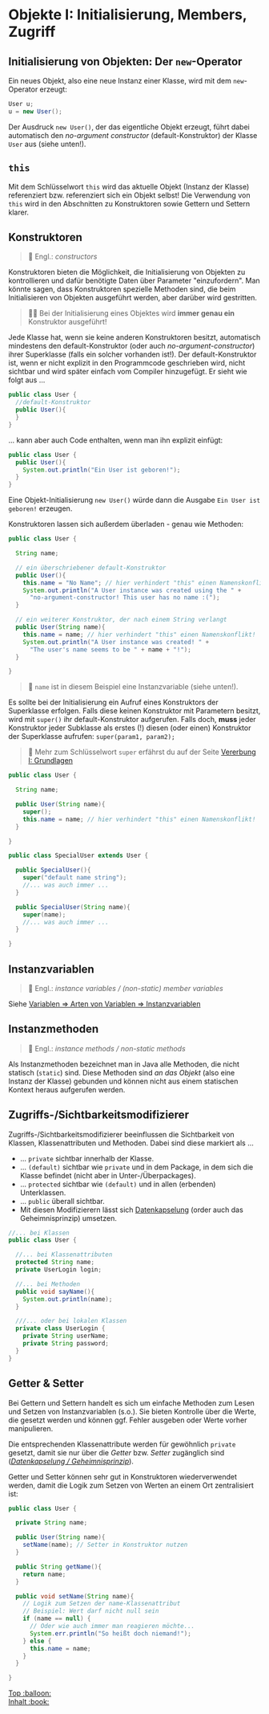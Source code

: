 # Objekte I: Initialisierung, Members, Zugriff


## Initialisierung von Objekten: Der `new`-Operator

Ein neues Objekt, also eine neue Instanz einer Klasse, wird mit dem `new`-Operator erzeugt:

```java
User u;
u = new User();
```

Der Ausdruck `new User()`, der das eigentliche Objekt erzeugt, führt dabei automatisch den _no-argument constructor_ (default-Konstruktor) der Klasse `User` aus (siehe unten!).


## `this`

Mit dem Schlüsselwort `this` wird das aktuelle Objekt (Instanz der Klasse) referenziert bzw. referenziert sich ein Objekt selbst! Die Verwendung von `this` wird in den Abschnitten zu Konstruktoren sowie Gettern und Settern klarer.


## Konstruktoren

> :speech_balloon: Engl.: _constructors_

Konstruktoren bieten die Möglichkeit, die Initialisierung von Objekten zu kontrollieren und dafür benötigte Daten über Parameter "einzufordern". Man könnte sagen, dass Konstruktoren spezielle Methoden sind, die beim Initialisieren von Objekten ausgeführt werden, aber darüber wird gestritten.

> :woman_teacher: Bei der Initialisierung eines Objektes wird **immer genau ein** Konstruktor ausgeführt!

Jede Klasse hat, wenn sie keine anderen Konstruktoren besitzt, automatisch mindestens den default-Konstruktor (oder auch _no-argument-constructor_) ihrer Superklasse (falls ein solcher vorhanden ist!). Der default-Konstruktor ist, wenn er nicht explizit in den Programmcode geschrieben wird, nicht sichtbar und wird später einfach vom Compiler hinzugefügt. Er sieht wie folgt aus ...

```java
public class User {
  //default-Konstruktor
  public User(){
  }
}
```

... kann aber auch Code enthalten, wenn man ihn explizit einfügt:

```java
public class User {
  public User(){
    System.out.println("Ein User ist geboren!");
  }
}
```

Eine Objekt-Initialisierung `new User()` würde dann die Ausgabe `Ein User ist geboren!` erzeugen.

Konstruktoren lassen sich außerdem überladen - genau wie Methoden:

```java
public class User {

  String name;

  // ein überschriebener default-Konstruktor
  public User(){
    this.name = "No Name"; // hier verhindert "this" einen Namenskonflikt!
    System.out.println("A User instance was created using the " +
      "no-argument-constructor! This user has no name :(");
  }

  // ein weiterer Konstruktor, der nach einem String verlangt
  public User(String name){
    this.name = name; // hier verhindert "this" einen Namenskonflikt!
    System.out.println("A User instance was created! " +
      "The user's name seems to be " + name + "!");
  }

}
```

> :speech_balloon: `name` ist in diesem Beispiel eine Instanzvariable (siehe unten!).

Es sollte bei der Initialisierung ein Aufruf eines Konstruktors der Superklasse erfolgen. Falls diese keinen Konstruktor mit Parametern besitzt, wird mit `super()` ihr default-Konstruktor aufgerufen. Falls doch, **muss** jeder Konstruktor jeder Subklasse als erstes (!) diesen (oder einen) Konstruktor der Superklasse aufrufen: `super(param1, param2);`

> :speech_balloon: Mehr zum Schlüsselwort `super` erfährst du auf der Seite [Vererbung I: Grundlagen](Vererbung-I-Grundlagen.md)

```java
public class User {

  String name;

  public User(String name){
    super();
    this.name = name; // hier verhindert "this" einen Namenskonflikt!
  }

}

public class SpecialUser extends User {

  public SpecialUser(){
    super("default name string");
    //... was auch immer ...
  }

  public SpecialUser(String name){
    super(name);
    //... was auch immer ...
  }

}
```


## Instanzvariablen

> :speech_balloon: Engl.: _instance variables / (non-static) member variables_

Siehe [Variablen &rArr; Arten von Variablen &rArr; Instanzvariablen](Variablen.md#instanzvariablen)


## Instanzmethoden

> :speech_balloon: Engl.: _instance methods / non-static methods_

Als Instanzmethoden bezeichnet man in Java alle Methoden, die nicht statisch (`static`) sind. Diese Methoden sind _an das Objekt_ (also eine Instanz der Klasse) gebunden und können nicht aus einem statischen Kontext heraus aufgerufen werden.


## Zugriffs-/Sichtbarkeitsmodifizierer

Zugriffs-/Sichtbarkeitsmodifizierer beeinflussen die Sichtbarkeit von Klassen, Klassenattributen und Methoden. Dabei sind diese markiert als ...

-   ... `private` sichtbar innerhalb der Klasse.
-   ... `(default)` sichtbar wie `private` und in dem Package, in dem sich die Klasse befindet (nicht aber in Unter-/Überpackages).
-   ... `protected` sichtbar wie `(default)` und in allen (erbenden) Unterklassen.
-   ... `public` überall sichtbar.
-   Mit diesen Modifizierern lässt sich [Datenkapselung](<https://de.wikipedia.org/wiki/Datenkapselung_(Programmierung)>) (order auch das Geheimnisprinzip) umsetzen.

```java
//... bei Klassen
public class User {

  //... bei Klassenattributen
  protected String name;
  private UserLogin login;

  //... bei Methoden
  public void sayName(){
    System.out.println(name);
  }

  ///... oder bei lokalen Klassen
  private class UserLogin {
    private String userName;
    private String password;
  }
}
```


## Getter & Setter

Bei Gettern und Settern handelt es sich um einfache Methoden zum Lesen und Setzen von Instanzvariablen (s.o.). Sie bieten Kontrolle über die Werte, die gesetzt werden und können ggf. Fehler ausgeben oder Werte vorher manipulieren.

Die entsprechenden Klassenattribute werden für gewöhnlich `private` gesetzt, damit sie nur über die _Getter_ bzw. _Setter_ zugänglich sind ([_Datenkapselung / Geheimnisprinzip_](https://de.wikipedia.org/wiki/Datenkapselung_(Programmierung))).

Getter und Setter können sehr gut in Konstruktoren wiederverwendet werden, damit die Logik zum Setzen von Werten an einem Ort zentralisiert ist:

```java
public class User {

  private String name;

  public User(String name){
    setName(name); // Setter in Konstruktor nutzen
  }

  public String getName(){
    return name;
  }

  public void setName(String name){
    // Logik zum Setzen der name-Klassenattribut
    // Beispiel: Wert darf nicht null sein
    if (name == null) {
      // Oder wie auch immer man reagieren möchte...
      System.err.println("So heißt doch niemand!");
    } else {
      this.name = name;
    }
  }

}
```








<!-- Dieses HTML-Snippet sollte am Ende jeder Seite stehen! -->
<div class="top-link">
    <a href="#" title="Zum Anfang scrollen!">Top :balloon:</a>
    <br/>
    <a href="https://dh-cologne.github.io/java-wegweiser#inhalt-book" title="Zurück zur Übersicht!">Inhalt :book:</a>
</div>